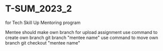 # T-SUM_2023_2
for Tech Skill Up Mentoring program

Mentee should make own branch for upload assignment
use command to create own branch
    git branch "mentee name"
use command to move own branch
    git checkout "mentee name"